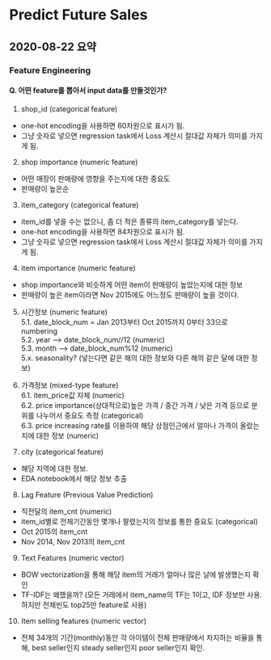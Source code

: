 # Predict Future Sales

## 2020-08-22 요약

### Feature Engineering

#### Q. 어떤 feature를 뽑아서 input data를 만들것인가?
1. shop_id (categorical feature)
  - one-hot encoding을 사용하면 60차원으로 표시가 됨.
  - 그냥 숫자로 넣으면 regression task에서 Loss 계산시 절대값 자체가 의미를 가지게 됨.

2. shop importance (numeric feature)
  - 어떤 매장이 판매량에 영향을 주는지에 대한 중요도
  - 판매량이 높은순

3. item_category (categorical feature)
  - item_id를 넣을 수는 없으니, 좀 더 적은 종류의 item_category를 넣는다.
  - one-hot encoding을 사용하면 84차원으로 표시가 됨.
  - 그냥 숫자로 넣으면 regression task에서 Loss 계산시 절대값 자체가 의미를 가지게 됨.

4. item importance (numeric feature)
  - shop importance와 비슷하게 어떤 item이 판매량이 높았는지에 대한 정보
  - 판매량이 높은 item이라면 Nov 2015에도 어느정도 판매량이 높을 것이다.

5. 시간정보 (numeric feature)<br>
  5.1. date_block_num = Jan 2013부터 Oct 2015까지 0부터 33으로 numbering<br>
  5.2. year —> date_block_num//12 (numeric)<br>
  5.3. month —> date_block_num%12 (numeric)<br>
  5.x. seasonality? (넣는다면 같은 해의 대한 정보와 다른 해의 같은 달에 대한 정보)<br>

6. 가격정보 (mixed-type feature)<br>
  6.1. item_price값 자체 (numeric)<br>
  6.2. price importance(상대적으로)높은 가격 / 중간 가격 / 낮은 가격 등으로 분위를 나누어서 중요도 측정 (categorical)<br>
  6.3. price increasing rate를 이용하여 해당 상점인근에서 얼마나 가격이 올랐는지에 대한 정보 (numeric)<br>

7. city (categorical feature)
  - 해당 지역에 대한 정보.
  - EDA notebook에서 해당 정보 추출

8. Lag Feature (Previous Value Prediction)
  - 직전달의 item_cnt (numeric)
  - item_id별로 전체기간동안 몇개나 팔렸는지의 정보를 통한 중요도 (categorical)
  - Oct 2015의 item_cnt
  - Nov 2014, Nov 2013의 item_cnt
  
9. Text Features (numeric vector)
  - BOW vectorization을 통해 해당 item의 거래가 얼마나 많은 날에 발생했는지 확인
  - TF-IDF는 왜했을까? (모든 거래에서 item_name의 TF는 1이고, IDF 정보만 사용. 하지만 전체빈도 top25만 feature로 사용)

10. Item selling features (numeric vector)
  - 전체 34개의 기간(monthly)동안 각 아이템이 전체 판매량에서 차지하는 비율을 통해, best seller인지 steady seller인지 poor seller인지 확인.

